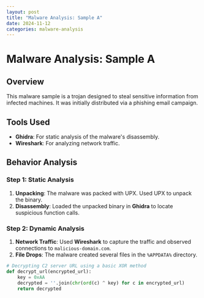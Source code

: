 ```yaml
---
layout: post
title: "Malware Analysis: Sample A"
date: 2024-11-12
categories: malware-analysis
---
```


# Malware Analysis: Sample A

## Overview
This malware sample is a trojan designed to steal sensitive information from infected machines. It was initially distributed via a phishing email campaign.

## Tools Used
- **Ghidra**: For static analysis of the malware's disassembly.
- **Wireshark**: For analyzing network traffic.

## Behavior Analysis
### Step 1: Static Analysis
1. **Unpacking**: The malware was packed with UPX. Used UPX to unpack the binary.
2. **Disassembly**: Loaded the unpacked binary in **Ghidra** to locate suspicious function calls.

### Step 2: Dynamic Analysis
1. **Network Traffic**: Used **Wireshark** to capture the traffic and observed connections to `malicious-domain.com`.
2. **File Drops**: The malware created several files in the `%APPDATA%` directory.

```python
# Decrypting C2 server URL using a basic XOR method
def decrypt_url(encrypted_url):
    key = 0xAA
    decrypted = ''.join(chr(ord(c) ^ key) for c in encrypted_url)
    return decrypted
